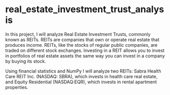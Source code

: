 # real_estate_investment_trust_analysis


In this project, I will analyze Real Estate Investment Trusts, commonly known as REITs. REITs are companies that own or operate real estate that produces income.
REITs, like the stocks of regular public companies, are traded on different stock exchanges. 
Investing in a REIT allows you to invest in portfolios of real estate assets the same way you can invest in a company by buying its stock.

Using financial statistics and NumPy I will analyze two REITs: Sabra Health Care REIT Inc. (NASDAQ: SBRA), which invests in health care real estate, 
and Equity Residential (NASDAQ:EQR), which invests in rental apartment properties.
